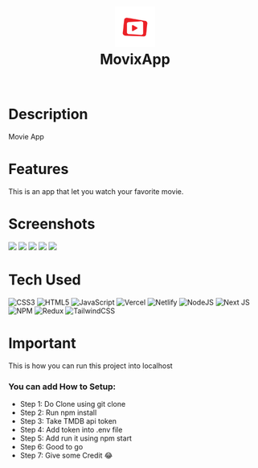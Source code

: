 <div align="center">
      <h1> <img src="https://github.com/AmanTrivedi1/Movie/blob/main/src/assets/movix-logo.png" width="80px"><br/>MovixApp</h1>
     </div>
<p align="center"> <a href="https://twitter.com/Aman_trivedi10" target="_blank"><img alt="" src="https://img.shields.io/badge/Twitter-1DA1F2?style=normal&logo=twitter&logoColor=white" style="vertical-align:center" /></a> <a href="https://www.instagram.com/_beingaman._/" target="_blank"><img alt="" src="https://img.shields.io/badge/Instagram-E4405F?style=normal&logo=instagram&logoColor=white" style="vertical-align:center" /></a> <a href="}" target="_blank"><img alt="" src="https://img.shields.io/badge/LinkedIn-0077B5?style=normal&logo=linkedin&logoColor=white" style="vertical-align:center" /></a> </p>

# Description
Movie App

# Features
This is an app that let you watch your favorite movie.
# Screenshots
 <img src="https://res.cloudinary.com/dmlts9lbk/image/upload/v1683268553/Screenshot_2023-05-05_120255_xkacjl.png"> <img src="https://res.cloudinary.com/dmlts9lbk/image/upload/v1683268560/Screenshot_2023-05-05_120313_kewbjl.png"> <img src="https://res.cloudinary.com/dmlts9lbk/image/upload/v1683268593/Screenshot_2023-05-05_120341_jxyxvl.png"> <img src="https://res.cloudinary.com/dmlts9lbk/image/upload/v1683268603/Screenshot_2023-05-05_120409_pubbh9.png"> <img src="https://res.cloudinary.com/dmlts9lbk/image/upload/v1683268612/Screenshot_2023-05-05_120431_tvxer3.png">
# Tech Used
 ![CSS3](https://img.shields.io/badge/css3-%231572B6.svg?style=for-the-badge&logo=css3&logoColor=white) ![HTML5](https://img.shields.io/badge/html5-%23E34F26.svg?style=for-the-badge&logo=html5&logoColor=white) ![JavaScript](https://img.shields.io/badge/javascript-%23323330.svg?style=for-the-badge&logo=javascript&logoColor=%23F7DF1E) ![Vercel](https://img.shields.io/badge/vercel-%23000000.svg?style=for-the-badge&logo=vercel&logoColor=white) ![Netlify](https://img.shields.io/badge/netlify-%23000000.svg?style=for-the-badge&logo=netlify&logoColor=#00C7B7) ![NodeJS](https://img.shields.io/badge/node.js-6DA55F?style=for-the-badge&logo=node.js&logoColor=white) ![Next JS](https://img.shields.io/badge/Next-black?style=for-the-badge&logo=next.js&logoColor=white) ![NPM](https://img.shields.io/badge/NPM-%23000000.svg?style=for-the-badge&logo=npm&logoColor=white) ![Redux](https://img.shields.io/badge/redux-%23593d88.svg?style=for-the-badge&logo=redux&logoColor=white) ![TailwindCSS](https://img.shields.io/badge/tailwindcss-%2338B2AC.svg?style=for-the-badge&logo=tailwind-css&logoColor=white)
      
# Important
This is how you can run this project into localhost

### You can add How to Setup:
- Step 1: Do Clone using git clone
- Step 2: Run npm  install
- Step 3: Take TMDB api token
- Step 4: Add token into .env file
- Step 5: Add run it using npm start 
- Step 6: Good to go
- Step 7: Give some Credit 😂








      
<!-- </> with 💛 by readMD (https://readmd.itsvg.in) -->
    
